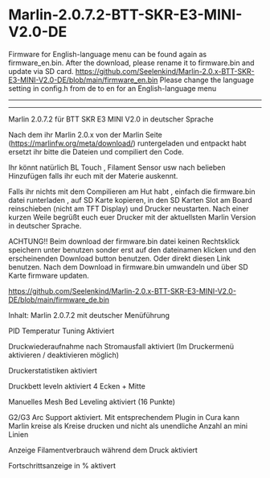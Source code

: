 # Marlin-2.0.7.2-BTT-SKR-E3-MINI-V2.0-DE
Firmware for English-language menu can be found again as firmware_en.bin. After the download, please rename it to firmware.bin and update via SD card.
https://github.com/Seelenkind/Marlin-2.0.x-BTT-SKR-E3-MINI-V2.0-DE/blob/main/firmware_en.bin
Please change the language setting in config.h from de to en for an English-language menu

*************************************************************************************************************************************************
*************************************************************************************************************************************************
Marlin 2.0.7.2 für BTT SKR E3 MINI V2.0 in deutscher Sprache 

Nach dem ihr Marlin 2.0.x von der Marlin Seite (https://marlinfw.org/meta/download/) runtergeladen und entpackt habt ersetzt ihr bitte die Dateien und compiliert den Code. 

Ihr könnt natürlich BL Touch , Filament Sensor usw nach belieben Hinzufügen falls ihr euch mit der Materie auskennt. 

Falls ihr nichts mit dem Compilieren am Hut habt , einfach die firmware.bin datei runterladen , auf SD Karte kopieren, in den SD Karten Slot am Board reinschieben (nicht am TFT Display) und Drucker neustarten. Nach einer kurzen Weile begrüßt euch euer Drucker mit der aktuellsten Marlin Version in deutscher Sprache. 

ACHTUNG!! Beim download der firmware.bin datei keinen Rechtsklick speichern unter benutzen sonder erst auf den dateinamen klicken und den erscheinenden Download button benutzen. 
Oder direkt diesen Link benutzen. Nach dem Download in firmware.bin umwandeln und über SD Karte firmware updaten. 

https://github.com/Seelenkind/Marlin-2.0.x-BTT-SKR-E3-MINI-V2.0-DE/blob/main/firmware_de.bin

Inhalt:
Marlin 2.0.7.2 mit deutscher Menüführung

PID Temperatur Tuning Aktiviert

Druckwiederaufnahme nach Stromausfall aktiviert (Im Druckermenü aktivieren / deaktivieren möglich)

Druckerstatistiken aktiviert

Druckbett leveln aktiviert 4 Ecken + Mitte

Manuelles Mesh Bed Leveling aktiviert (16 Punkte)

G2/G3 Arc Support aktiviert. Mit entsprechendem Plugin in Cura kann Marlin kreise als Kreise drucken und nicht als unendliche Anzahl an mini Linien

Anzeige Filamentverbrauch während dem Druck aktiviert

Fortschrittsanzeige in % aktivert



